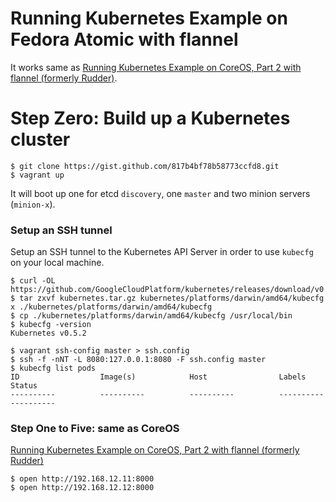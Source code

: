 # Running Kubernetes Example on Fedora Atomic with flannel

It works same as [Running Kubernetes Example on CoreOS, Part 2 with flannel (formerly Rudder)](https://gist.github.com/YungSang/6177b69f1754f0590dbe).

# Step Zero: Build up a Kubernetes cluster

```
$ git clone https://gist.github.com/817b4bf78b58773ccfd8.git
$ vagrant up
```

It will boot up one for etcd `discovery`, one `master` and two minion servers (`minion-x`).

### Setup an SSH tunnel

Setup an SSH tunnel to the Kubernetes API Server in order to use `kubecfg` on your local machine.

```
$ curl -OL https://github.com/GoogleCloudPlatform/kubernetes/releases/download/v0.5.2/kubernetes.tar.gz
$ tar zxvf kubernetes.tar.gz kubernetes/platforms/darwin/amd64/kubecfg
x ./kubernetes/platforms/darwin/amd64/kubecfg
$ cp ./kubernetes/platforms/darwin/amd64/kubecfg /usr/local/bin
$ kubecfg -version
Kubernetes v0.5.2
```

```
$ vagrant ssh-config master > ssh.config
$ ssh -f -nNT -L 8080:127.0.0.1:8080 -F ssh.config master
$ kubecfg list pods
ID                  Image(s)            Host                Labels              Status
----------          ----------          ----------          ----------          ----------

```

### Step One to Five: same as CoreOS
[Running Kubernetes Example on CoreOS, Part 2 with flannel (formerly Rudder)](https://gist.github.com/YungSang/6177b69f1754f0590dbe)

```
$ open http://192.168.12.11:8000
$ open http://192.168.12.12:8000
```
